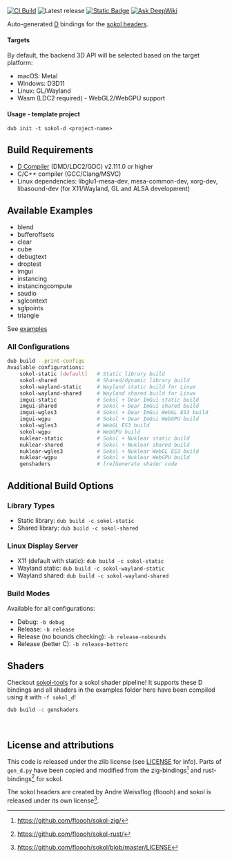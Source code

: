 [![CI Build](https://github.com/kassane/sokol-d/actions/workflows/build.yml/badge.svg)](https://github.com/kassane/sokol-d/actions/workflows/build.yml)
![Latest release](https://img.shields.io/github/v/release/kassane/sokol-d?include_prereleases&label=latest)
[![Static Badge](https://img.shields.io/badge/v2.111.0%20(stable)-f8240e?logo=d&logoColor=f8240e&label=frontend)](https://dlang.org/download.html)
[![Ask DeepWiki](https://deepwiki.com/badge.svg)](https://deepwiki.com/kassane/sokol-d)

Auto-generated [D](https://dlang.org) bindings for the [sokol headers](https://github.com/floooh/sokol).

#### Targets

By default, the backend 3D API will be selected based on the target platform:

- macOS: Metal
- Windows: D3D11
- Linux: GL/Wayland
- Wasm (LDC2 required) - WebGL2/WebGPU support

#### Usage - template project

```console
dub init -t sokol-d <project-name>
```

## Build Requirements

- [D Compiler](https://dlang.org/download.html) (DMD/LDC2/GDC) v2.111.0 or higher
- C/C++ compiler (GCC/Clang/MSVC)
- Linux dependencies: libglu1-mesa-dev, mesa-common-dev, xorg-dev, libasound-dev (for X11/Wayland, GL and ALSA development)

## Available Examples
- blend
- bufferoffsets
- clear
- cube
- debugtext
- droptest
- imgui
- instancing
- instancingcompute
- saudio
- sglcontext
- sglpoints
- triangle

See [examples](examples)

### All Configurations

```bash
dub build --print-configs    
Available configurations:
    sokol-static [default]   # Static library build
    sokol-shared             # Shared/dynamic library build
    sokol-wayland-static     # Wayland static build for Linux
    sokol-wayland-shared     # Wayland shared build for Linux
    imgui-static             # Sokol + Dear ImGui static build
    imgui-shared             # Sokol + Dear ImGui shared build  
    imgui-wgles3             # Sokol + Dear ImGui WebGL ES3 build
    imgui-wgpu               # Sokol + Dear ImGui WebGPU build
    sokol-wgles3             # WebGL ES3 build
    sokol-wgpu               # WebGPU build
    nuklear-static           # Sokol + Nuklear static build
    nuklear-shared           # Sokol + Nuklear shared build  
    nuklear-wgles3           # Sokol + Nuklear WebGL ES3 build
    nuklear-wgpu             # Sokol + Nuklear WebGPU build
    genshaders               # [re]Generate shader code
```

## Additional Build Options

### Library Types
- Static library: `dub build -c sokol-static`
- Shared library: `dub build -c sokol-shared`

### Linux Display Server
- X11 (default with static): `dub build -c sokol-static`
- Wayland static: `dub build -c sokol-wayland-static`
- Wayland shared: `dub build -c sokol-wayland-shared`

### Build Modes
Available for all configurations:
- Debug: `-b debug`
- Release: `-b release`
- Release (no bounds checking): `-b release-nobounds`
- Release (better C): `-b release-betterc`


## Shaders

Checkout [sokol-tools](https://github.com/floooh/sokol-tools) for a sokol shader pipeline! It supports these D bindings and all shaders in the examples folder
here have been compiled using it with `-f sokol_d`!

```bash
dub build -c genshaders
```

<br>

## License and attributions

This code is released under the zlib license (see [LICENSE](LICENSE) for info). Parts of `gen_d.py` have been copied and modified from
the zig-bindings[^1] and rust-bindings[^2] for sokol.

The sokol headers are created by Andre Weissflog (floooh) and sokol is released under its own license[^3].

[^1]: https://github.com/floooh/sokol-zig/
[^2]: https://github.com/floooh/sokol-rust/
[^3]: https://github.com/floooh/sokol/blob/master/LICENSE
